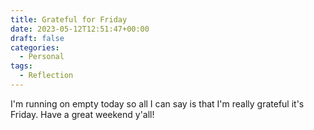 ```yaml
---
title: Grateful for Friday
date: 2023-05-12T12:51:47+00:00
draft: false
categories:
  - Personal
tags:
  - Reflection
---
```


I'm running on empty today so all I can say is that I'm really grateful it's Friday. Have a great weekend y'all!